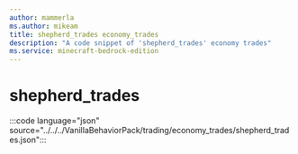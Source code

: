 ```yaml
---
author: mammerla
ms.author: mikeam
title: shepherd_trades economy_trades
description: "A code snippet of 'shepherd_trades' economy trades"
ms.service: minecraft-bedrock-edition
---
```


# shepherd_trades

:::code language="json" source="../../../VanillaBehaviorPack/trading/economy_trades/shepherd_trades.json":::
